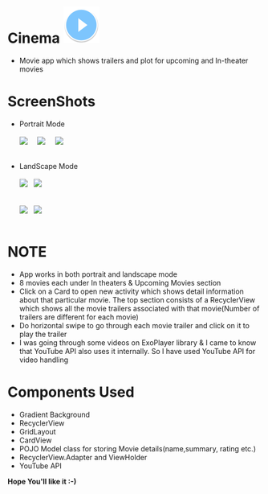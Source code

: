 # Cinema <img src="app/src/main/res/mipmap-hdpi/ic_launcher.png" />
- Movie app which shows trailers and plot for upcoming and In-theater movies

# ScreenShots
- Portrait Mode </br></br>
<img src="https://firebasestorage.googleapis.com/v0/b/delhi06-31a81.appspot.com/o/lm0.jpg?alt=media&token=e85d0730-51ac-4259-8514-6a1d9d94394f"  
width = 250>&nbsp;&nbsp;&nbsp;&nbsp;
<img src="https://firebasestorage.googleapis.com/v0/b/delhi06-31a81.appspot.com/o/lm1.jpg?alt=media&token=795892b7-77ee-4d46-b03a-cec33ce2719a"  
width = 250>&nbsp;&nbsp;&nbsp;&nbsp;
<img src="https://firebasestorage.googleapis.com/v0/b/delhi06-31a81.appspot.com/o/lm2.jpg?alt=media&token=c43da333-316b-47b8-87f3-93a8ca6e4609"  
width = 250>&nbsp;&nbsp; </br></br>

- LandScape Mode </br></br>
<img src="https://firebasestorage.googleapis.com/v0/b/delhi06-31a81.appspot.com/o/lm3.jpg?alt=media&token=aeccd0d3-fae3-4411-a0bb-489fa4c7ddf5"  
width = 420>&nbsp;&nbsp;
<img src="https://firebasestorage.googleapis.com/v0/b/delhi06-31a81.appspot.com/o/lm4.jpg?alt=media&token=9371dfa5-3b56-4127-8609-756537d3aaf2"  
width = 420></br></br></br>
<img src="https://firebasestorage.googleapis.com/v0/b/delhi06-31a81.appspot.com/o/lm5.jpg?alt=media&token=e7807166-1a43-45f6-85c8-66a40d8c9e4f"  
width = 420>&nbsp;&nbsp;
<img src="https://firebasestorage.googleapis.com/v0/b/delhi06-31a81.appspot.com/o/lm6.jpg?alt=media&token=352c7f0b-68bb-46ff-87d7-36d5b24c53ec"  
width = 420>&nbsp;&nbsp; </br></br>

# NOTE
- App works in both portrait and landscape mode
- 8 movies each under In theaters & Upcoming Movies section
- Click on a Card to open new activity which shows detail information about that particular movie. The top section consists of a 
RecyclerView which shows all the movie trailers associated with that movie(Number of trailers are different for each movie) 
- Do horizontal swipe to go through each movie trailer and click on it to play the trailer
- I was going through some videos on ExoPlayer library & I came to know that YouTube API also uses it internally. So I have used YouTube API
for video handling

# Components Used
- Gradient Background
- RecyclerView
- GridLayout
- CardView
- POJO Model class for storing Movie details(name,summary, rating etc.)
- RecyclerView.Adapter and ViewHolder
- YouTube API

<b> Hope You'll like it :-)
